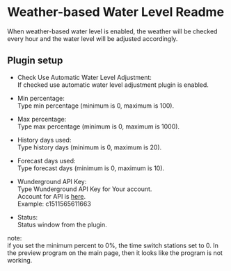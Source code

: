 Weather-based Water Level Readme
====

When weather-based water level is enabled, the weather will be checked every hour and the water level will be adjusted accordingly.

Plugin setup
-----------
* Check Use Automatic Water Level Adjustment:  
  If checked use automatic water level adjustment plugin is enabled.  
  
* Min percentage:  
  Type min percentage (minimum is 0, maximum is 100).    

* Max percentage:  
  Type max percentage (minimum is 0, maximum is 1000).

* History days used:  
  Type history days (minimum is 0, maximum is 20).

* Forecast days used:  
  Type forecast days (minimum is 0, maximum is 10).

* Wunderground API Key:  
  Type Wunderground API Key for Your account.  
  Account for API is [here](http://www.wunderground.com/weather/api/).  
  Example: c1511565611663 

* Status:  
  Status window from the plugin.  

note:  
if you set the minimum percent to 0%, the time switch stations set to 0. In the preview program on the main page, then it looks like the program is not working.